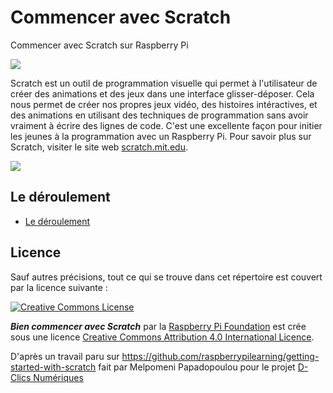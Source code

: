 # Commencer avec Scratch

Commencer avec Scratch sur Raspberry Pi

![](cover.png)

Scratch est un outil de programmation visuelle qui permet à l'utilisateur de créer des animations et des jeux dans une interface glisser-déposer. Cela nous permet de créer nos propres jeux vidéo, des histoires intéractives, et des animations en utilisant des techniques de programmation sans avoir vraiment à écrire des lignes de code. C'est une excellente façon pour initier les jeunes à la programmation avec un Raspberry Pi. Pour savoir plus sur Scratch, visiter le site web [scratch.mit.edu](http://scratch.mit.edu).

![](images/scratch-interface.png)

## Le déroulement

- [Le déroulement](worksheet.md)

## Licence

Sauf autres précisions, tout ce qui se trouve dans cet répertoire est couvert par la licence suivante :

[![Creative Commons License](http://i.creativecommons.org/l/by-sa/4.0/88x31.png)](http://creativecommons.org/licenses/by-sa/4.0/)

***Bien commencer avec Scratch*** par la [Raspberry Pi Foundation](http://www.raspberrypi.org) est crée sous une licence [Creative Commons Attribution 4.0 International Licence](http://creativecommons.org/licenses/by-sa/4.0/).

D'après un travail paru sur https://github.com/raspberrypilearning/getting-started-with-scratch fait par Melpomeni Papadopoulou pour le projet [D-Clics Numériques](http://d-clicsnumeriques.org/) 
